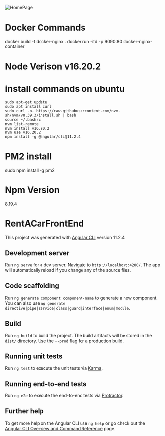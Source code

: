 ![HomePage](https://github.com/Samettkaya/RentA-Car-FrontEnd-Angular/blob/master/Readme-Images/HomePage.PNG)
<br> 

# Docker Commands 
  docker build -t docker-nginx .
  docker run -itd -p 9090:80 docker-nginx-container

# Node Verison v16.20.2
  # install commands on ubuntu
    sudo apt-get update
    sudo apt install curl
    sudo curl -o- https://raw.githubusercontent.com/nvm-sh/nvm/v0.39.3/install.sh | bash
    source ~/.bashrc
    nvm list-remote
    nvm install v16.20.2
    nvm use v16.20.2
    npm install -g @angular/cli@11.2.4

# PM2 install 
  sudo npm install -g pm2

# Npm Version 
  8.19.4

# RentACarFrontEnd

This project was generated with [Angular CLI](https://github.com/angular/angular-cli) version 11.2.4.

## Development server

Run `ng serve` for a dev server. Navigate to `http://localhost:4200/`. The app will automatically reload if you change any of the source files.

## Code scaffolding

Run `ng generate component component-name` to generate a new component. You can also use `ng generate directive|pipe|service|class|guard|interface|enum|module`.

## Build

Run `ng build` to build the project. The build artifacts will be stored in the `dist/` directory. Use the `--prod` flag for a production build.

## Running unit tests

Run `ng test` to execute the unit tests via [Karma](https://karma-runner.github.io).

## Running end-to-end tests

Run `ng e2e` to execute the end-to-end tests via [Protractor](http://www.protractortest.org/).

## Further help

To get more help on the Angular CLI use `ng help` or go check out the [Angular CLI Overview and Command Reference](https://angular.io/cli) page.
